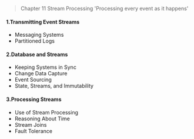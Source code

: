 > Chapter 11 Stream Processing
'Processing every event as it happens'

#### 1.Transmitting Event Streams
* Messaging Systems
* Partitioned Logs

#### 2.Database and Streams
* Keeping Systems in Sync
* Change Data Capture
* Event Sourcing
* State, Streams, and Immutability

#### 3.Processing Streams
* Use of Stream Processing
* Reasoning About Time
* Stream Joins
* Fault Tolerance
